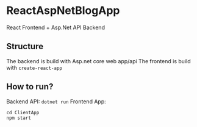 # ReactAspNetBlogApp
React Frontend + Asp.Net API Backend

## Structure 
The backend is build with Asp.net core web app/api
The frontend is build with `create-react-app`

## How to run? 
Backend API: `dotnet run`
Frontend App: 
```
cd ClientApp
npm start
```